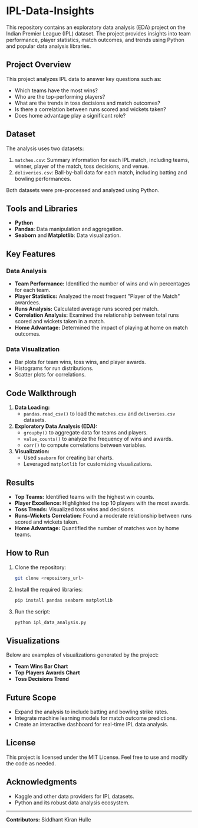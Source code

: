 # IPL-Data-Insights

This repository contains an exploratory data analysis (EDA) project on the Indian Premier League (IPL) dataset. The project provides insights into team performance, player statistics, match outcomes, and trends using Python and popular data analysis libraries.

## Project Overview
This project analyzes IPL data to answer key questions such as:
- Which teams have the most wins?
- Who are the top-performing players?
- What are the trends in toss decisions and match outcomes?
- Is there a correlation between runs scored and wickets taken?
- Does home advantage play a significant role?

## Dataset
The analysis uses two datasets:
1. `matches.csv`: Summary information for each IPL match, including teams, winner, player of the match, toss decisions, and venue.
2. `deliveries.csv`: Ball-by-ball data for each match, including batting and bowling performances.

Both datasets were pre-processed and analyzed using Python.

## Tools and Libraries
- **Python**
- **Pandas**: Data manipulation and aggregation.
- **Seaborn** and **Matplotlib**: Data visualization.

## Key Features
### Data Analysis
- **Team Performance:** Identified the number of wins and win percentages for each team.
- **Player Statistics:** Analyzed the most frequent "Player of the Match" awardees.
- **Runs Analysis:** Calculated average runs scored per match.
- **Correlation Analysis:** Examined the relationship between total runs scored and wickets taken in a match.
- **Home Advantage:** Determined the impact of playing at home on match outcomes.

### Data Visualization
- Bar plots for team wins, toss wins, and player awards.
- Histograms for run distributions.
- Scatter plots for correlations.

## Code Walkthrough
1. **Data Loading:**
   - `pandas.read_csv()` to load the `matches.csv` and `deliveries.csv` datasets.
2. **Exploratory Data Analysis (EDA):**
   - `groupby()` to aggregate data for teams and players.
   - `value_counts()` to analyze the frequency of wins and awards.
   - `corr()` to compute correlations between variables.
3. **Visualization:**
   - Used `seaborn` for creating bar charts.
   - Leveraged `matplotlib` for customizing visualizations.

## Results
- **Top Teams:** Identified teams with the highest win counts.
- **Player Excellence:** Highlighted the top 10 players with the most awards.
- **Toss Trends:** Visualized toss wins and decisions.
- **Runs-Wickets Correlation:** Found a moderate relationship between runs scored and wickets taken.
- **Home Advantage:** Quantified the number of matches won by home teams.

## How to Run
1. Clone the repository:
   ```bash
   git clone <repository_url>
   ```
2. Install the required libraries:
   ```bash
   pip install pandas seaborn matplotlib
   ```
3. Run the script:
   ```bash
   python ipl_data_analysis.py
   ```

## Visualizations
Below are examples of visualizations generated by the project:
- **Team Wins Bar Chart**
- **Top Players Awards Chart**
- **Toss Decisions Trend**

## Future Scope
- Expand the analysis to include batting and bowling strike rates.
- Integrate machine learning models for match outcome predictions.
- Create an interactive dashboard for real-time IPL data analysis.

## License
This project is licensed under the MIT License. Feel free to use and modify the code as needed.

## Acknowledgments
- Kaggle and other data providers for IPL datasets.
- Python and its robust data analysis ecosystem.

---

**Contributors:** Siddhant Kiran Hulle

